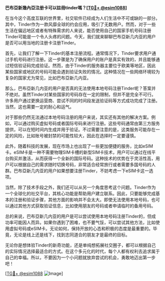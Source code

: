 **巴布亞新幾內亞注册卡可以註冊tinder嗎？[[TG💪+ @esim1088](https://t.me/s/esim1088)]**

在当今这个高度互联的世界里，社交软件已经成为人们生活中不可或缺的一部分。其中，Tinder作为一款风靡全球的约会应用，吸引了无数用户。然而，对于一些生活在偏远地区或者有特殊需求的人来说，能否使用自己的国家手机号码注册Tinder可能是一个令人头疼的问题。今天，我们就来聊聊巴布亞新几内亚的用户是否可以用当地的注册卡注册Tinder。

首先，让我们了解一下Tinder的基本注册流程。通常情况下，Tinder要求用户通过手机号码进行注册。这一步骤是为了确保用户的账户是真实有效的，并且能够通过短信验证码完成验证。然而，由于Tinder的服务器主要位于欧美等地区，因此某些国家或地区的号码可能会遇到验证失败的情况。这种情况在一些网络环境较为复杂的国家尤为常见，比如巴布亞新几内亚。

那么，巴布亞新几内亚的用户是否真的无法使用本地号码注册Tinder呢？答案并不绝对。虽然Tinder对某些国家的号码存在一定的限制，但并不是完全不可行。许多用户通过更换运营商、尝试不同的时间段发送验证码等方式成功完成了注册。当然，这也需要一定的耐心和运气。

对于那些仍然无法通过本地号码注册的用户来说，其实还有其他的解决方案。例如，可以通过购买虚拟号码或者国际号码来进行注册。这些号码通常由第三方服务提供，可以在短时间内生成并用于验证。不过需要注意的是，这类服务可能存在一定的风险，比如账号被封禁的可能性较大，因此在选择时一定要谨慎。

此外，随着科技的发展，现在市场上也出现了一些更加便捷的服务，比如eSIM卡。eSIM卡是一种不需要物理SIM卡槽的新型SIM卡技术，用户可以通过在线平台购买并激活，从而获得一个全新的国际号码。这种技术的优势在于灵活性高，用户可以根据自己的需求随时切换号码，非常适合经常旅行或者需要多国号码的人群。巴布亞新几内亚的用户如果想要注册Tinder，不妨考虑一下eSIM卡这一选项。

当然，除了技术手段之外，我们还可以从另一个角度思考这个问题。Tinder作为一个全球化的社交平台，其核心功能是帮助用户建立联系。因此，只要能够完成基本的注册和验证步骤，其他方面的影响并不会太大。即使无法使用本地号码，也可以通过其他方式获取验证信息，比如使用朋友的号码或者申请临时的备用号码。

总的来说，巴布亞新几内亚的用户是可以尝试使用本地号码注册Tinder的，但成功率可能因人而异。如果你遇到了困难，也不要气馁，可以尝试其他方法，比如使用虚拟号码或eSIM卡。无论如何，保持开放的心态和积极的态度是最重要的。毕竟，无论是线上还是线下，找到志同道合的朋友才是最终的目标。

无论你是想体验Tinder的新奇功能，还是单纯想拓展社交圈子，都可以根据自己的实际情况选择最适合的方式。在这个多元化的时代，每个人都有权利去追求属于自己的幸福。所以，不要因为一个小问题就放弃尝试的机会，勇敢地迈出第一步吧！

[[TG💪+ @esim1088](https://t.me/s/esim1088) ![Image](https://i.postimg.cc/4NQfJmqS/Snipaste-2025-05-13-00-14-12.png)]